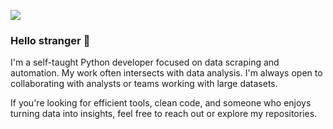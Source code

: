 ![](https://media2.giphy.com/media/v1.Y2lkPTc5MGI3NjExZHhuOTByZzgzeTNuejVmMG9pcHMzMHgycmZ3dmcwdzZhMjgyYjU0eiZlcD12MV9pbnRlcm5hbF9naWZfYnlfaWQmY3Q9Zw/XKjmaNFUqvwoTbTCQP/giphy.gif)

### Hello stranger 👋

I'm a self-taught Python developer focused on data scraping and automation. My work often intersects with data analysis. I'm always open to collaborating with analysts or teams working with large datasets.

If you're looking for efficient tools, clean code, and someone who enjoys turning data into insights, feel free to reach out or explore my repositories.

